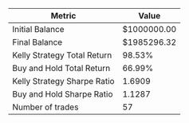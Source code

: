 | Metric | Value |
| --- | --- |
| Initial Balance | $1000000.00 |
| Final Balance | $1985296.32 |
| Kelly Strategy Total Return | 98.53% |
| Buy and Hold Total Return | 66.99% |
| Kelly Strategy Sharpe Ratio | 1.6909 |
| Buy and Hold Sharpe Ratio | 1.1287 |
| Number of trades | 57 |
